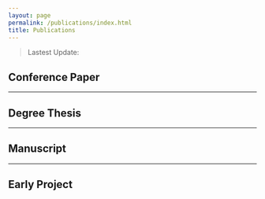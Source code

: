 ```yaml
---
layout: page
permalink: /publications/index.html
title: Publications
---
```


> Lastest Update:

## Conference Paper

---

## Degree Thesis

---

## Manuscript

---

## Early Project

